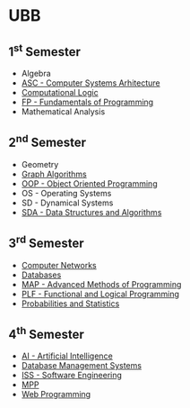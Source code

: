 # UBB

## 1<sup>st</sup> Semester
- Algebra
- [ASC - Computer Systems Arhitecture](1stSemester/ASC)
- [Computational Logic](1stSemester/Logic)
- [FP - Fundamentals of Programming](1stSemester/FP)
- Mathematical Analysis

## 2<sup>nd</sup> Semester
- Geometry
- [Graph Algorithms](2ndSemester/Graphs)
- [OOP - Object Oriented Programming](2ndSemester/OOP)
- OS - Operating Systems
- SD - Dynamical Systems
- [SDA - Data Structures and Algorithms](2ndSemester/SDA)

## 3<sup>rd</sup> Semester
- [Computer Networks](3rdSemester/Networks)
- [Databases](3rdSemester/Databases)
- [MAP - Advanced Methods of Programming](3rdSemester/MAP)
- [PLF - Functional and Logical Programming](3rdSemester/PLF)
- [Probabilities and Statistics](3rdSemester/ProbabilitiesAndStatistics)

## 4<sup>th</sup> Semester
- [AI - Artificial Intelligence](4thSemester/AI)
- [Database Management Systems](4thSemester/Databases)
- [ISS - Software Engineering](4thSemester/ISS)
- [MPP](4thSemester/MPP)
- [Web Programming](4thSemester/Web)
